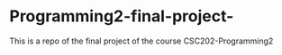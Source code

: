 # Programming2-final-project-
This is a repo of the final project of the course CSC202-Programming2
